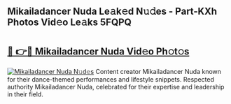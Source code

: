 ## Mikailadancer Nuda Le𝚊k𝚎d N𝚞𝚍es - Part-KXh Photos Vid𝚎o Le𝚊ks 5FQPQ

# <h2><a href="http://fbcp5b7.evod.top/?m=Mikailadancer+Nuda">🔗 👉🔴 Mikailadancer Nuda Vid𝚎o Ph𝚘t𝚘s</a></h2>

[![Mikailadancer Nuda N𝚞d𝚎s](https://i.imgur.com/8V9OHl7.gif)](http://fbcp5b7.evod.top/?m=Mikailadancer+Nuda)
Content creator Mikailadancer Nuda known for their dance-themed performances and lifestyle snippets. Respected authority Mikailadancer Nuda, celebrated for their expertise and leadership in their field. 
